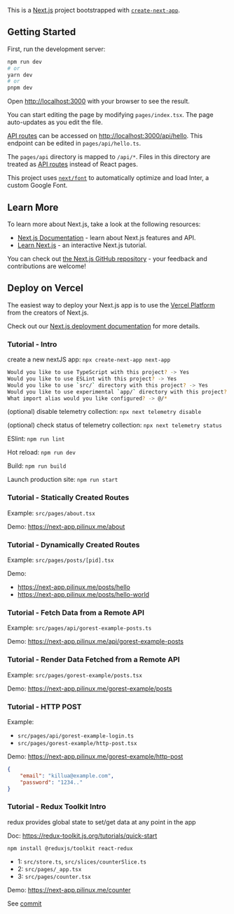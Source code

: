 This is a [Next.js](https://nextjs.org/) project bootstrapped with [`create-next-app`](https://github.com/vercel/next.js/tree/canary/packages/create-next-app).

## Getting Started

First, run the development server:

```bash
npm run dev
# or
yarn dev
# or
pnpm dev
```

Open [http://localhost:3000](http://localhost:3000) with your browser to see the result.

You can start editing the page by modifying `pages/index.tsx`. The page auto-updates as you edit the file.

[API routes](https://nextjs.org/docs/api-routes/introduction) can be accessed on [http://localhost:3000/api/hello](http://localhost:3000/api/hello). This endpoint can be edited in `pages/api/hello.ts`.

The `pages/api` directory is mapped to `/api/*`. Files in this directory are treated as [API routes](https://nextjs.org/docs/api-routes/introduction) instead of React pages.

This project uses [`next/font`](https://nextjs.org/docs/basic-features/font-optimization) to automatically optimize and load Inter, a custom Google Font.

## Learn More

To learn more about Next.js, take a look at the following resources:

- [Next.js Documentation](https://nextjs.org/docs) - learn about Next.js features and API.
- [Learn Next.js](https://nextjs.org/learn) - an interactive Next.js tutorial.

You can check out [the Next.js GitHub repository](https://github.com/vercel/next.js/) - your feedback and contributions are welcome!

## Deploy on Vercel

The easiest way to deploy your Next.js app is to use the [Vercel Platform](https://vercel.com/new?utm_medium=default-template&filter=next.js&utm_source=create-next-app&utm_campaign=create-next-app-readme) from the creators of Next.js.

Check out our [Next.js deployment documentation](https://nextjs.org/docs/deployment) for more details.

### Tutorial - Intro

create a new nextJS app: `npx create-next-app next-app`

```bash
Would you like to use TypeScript with this project? -> Yes
Would you like to use ESLint with this project? -> Yes
Would you like to use `src/` directory with this project? -> Yes
Would you like to use experimental `app/` directory with this project? -> no
What import alias would you like configured? -> @/*
```

(optional) disable telemetry collection: `npx next telemetry disable`

(optional) check status of telemetry collection: `npx next telemetry status`

ESlint: `npm run lint`

Hot reload: `npm run dev`

Build: `npm run build`

Launch production site: `npm run start`

### Tutorial - Statically Created Routes

Example: `src/pages/about.tsx`

Demo: https://next-app.pilinux.me/about

### Tutorial - Dynamically Created Routes

Example: `src/pages/posts/[pid].tsx`

Demo:
- https://next-app.pilinux.me/posts/hello
- https://next-app.pilinux.me/posts/hello-world

### Tutorial - Fetch Data from a Remote API

Example: `src/pages/api/gorest-example-posts.ts`

Demo: https://next-app.pilinux.me/api/gorest-example-posts

### Tutorial - Render Data Fetched from a Remote API

Example: `src/pages/gorest-example/posts.tsx`

Demo: https://next-app.pilinux.me/gorest-example/posts

### Tutorial - HTTP POST

Example:
- `src/pages/api/gorest-example-login.ts`
- `src/pages/gorest-example/http-post.tsx`

Demo: https://next-app.pilinux.me/gorest-example/http-post

```JSON
{
    "email": "killua@example.com",
    "password": "1234.."
}
```

### Tutorial - Redux Toolkit Intro

redux provides global state to set/get data at any point in the app

Doc: https://redux-toolkit.js.org/tutorials/quick-start

`npm install @reduxjs/toolkit react-redux`

- 1: `src/store.ts`, `src/slices/counterSlice.ts`
- 2: `src/pages/_app.tsx`
- 3: `src/pages/counter.tsx`

Demo: https://next-app.pilinux.me/counter

See [commit](https://github.com/pilinux/next-app/commit/c7b9fd2)
